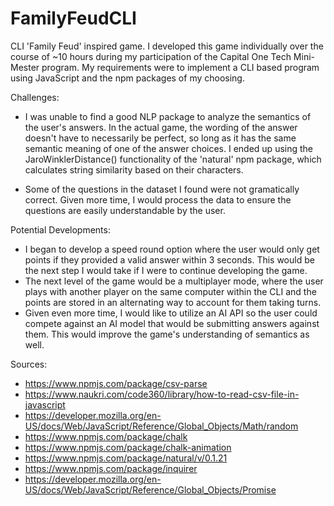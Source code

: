# FamilyFeudCLI
CLI 'Family Feud' inspired game.
I developed this game individually over the course of ~10 hours during my participation of the Capital One Tech Mini-Mester program. My requirements were to implement a CLI based program using JavaScript and the npm packages of my choosing.

Challenges:
- I was unable to find a good NLP package to analyze the semantics of the user's answers. In the actual game, the 
 wording of the answer doesn't have to necessarily be perfect, so long as it has the same semantic meaning of one
 of the answer choices. I ended up using the JaroWinklerDistance() functionality of the 'natural' npm package, which calculates
string similarity based on their characters.

- Some of the questions in the dataset I found were not gramatically correct. Given more time, I would process the 
 data to ensure the questions are easily understandable by the user.

Potential Developments:
- I began to develop a speed round option where the user would only get points if they provided a valid answer within
  3 seconds. This would be the next step I would take if I were to continue developing the game.
- The next level of the game would be a multiplayer mode, where the user plays with another player on the same computer within the CLI
   and the points are stored in an alternating way to account for them taking turns.
- Given even more time, I would like to utilize an AI API so the user could compete against an AI model that would be submitting answers against them. This
  would improve the game's understanding of semantics as well.

Sources:
- https://www.npmjs.com/package/csv-parse
- https://www.naukri.com/code360/library/how-to-read-csv-file-in-javascript
- https://developer.mozilla.org/en-US/docs/Web/JavaScript/Reference/Global_Objects/Math/random 
- https://www.npmjs.com/package/chalk 
- https://www.npmjs.com/package/chalk-animation
- https://www.npmjs.com/package/natural/v/0.1.21 
- https://www.npmjs.com/package/inquirer 
- https://developer.mozilla.org/en-US/docs/Web/JavaScript/Reference/Global_Objects/Promise 
